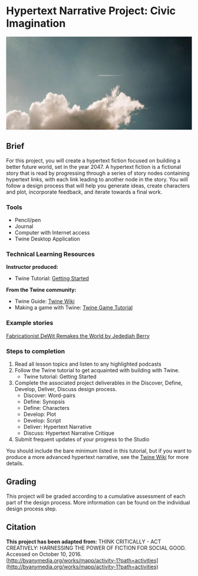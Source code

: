 # Hypertext Narrative Project: Civic Imagination

![Photo of clouds and an airplane contrail](/assets/1500.jpg)

## Brief

For this project, you will create a hypertext fiction focused on building a better future world, set in the year 2047. A hypertext fiction is a fictional story that is read by progressing through a series of story nodes containing hypertext links, with each link leading to another node in the story. You will follow a design process that will help you generate ideas, create characters and plot, incorporate feedback, and iterate towards a final work.

### Tools

* Pencil/pen
* Journal
* Computer with Internet access
* Twine Desktop Application

### Technical Learning Resources

**Instructor produced:**

* Twine Tutorial: [Getting Started](/topics/twine-tutorial-getting-started.md)

**From the Twine community:**

* Twine Guide: [Twine Wiki](http://twinery.org/wiki/twine2:guide)
* Making a game with Twine: [Twine Game Tutorial](http://www.auntiepixelante.com/twine/)

### Example stories

[Fabricationist DeWit Remakes the World by Jedediah Berry](http://thirdarchive.net/fabricationist-dewit-remakes-the-world/)

### Steps to completion

1. Read all lesson topics and listen to any highlighted podcasts
2. Follow the Twine tutorial to get acquainted with building with Twine.
   * Twine tutorial: Getting Started
3. Complete the associated project deliverables in the Discover, Define, Develop, Deliver, Discuss design process.
   * Discover: Word-pairs
   * Define: Synopsis
   * Define: Characters
   * Develop: Plot
   * Develop: Script
   * Deliver: Hypertext Narrative
   * Discuss: Hypertext Narrative Critique
4. Submit frequent updates of your progress to the Studio

You should include the bare minimum listed in this tutorial, but if you want to produce a more advanced hypertext narrative, see the [Twine Wiki](http://twinery.org/wiki/twine2:guide) for more details.

## Grading

This project will be graded according to a cumulative assessment of each part of the design process. More information can be found on the individual design process step.

## Citation

**This project has been adapted from:** THINK CRITICALLY - ACT CREATIVELY: HARNESSING THE POWER OF FICTION FOR SOCIAL GOOD. Accessed on October 10, 2016. [http://byanymedia.org/works/mapp/activity-1?path=activities](http://byanymedia.org/works/mapp/activity-1?path=activities)

